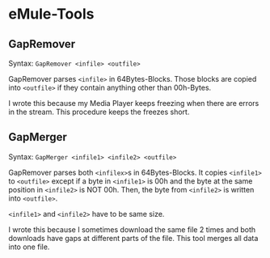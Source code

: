 eMule-Tools
===========

GapRemover
----------

Syntax: `GapRemover <infile> <outfile>`


GapRemover parses `<infile>` in 64Bytes-Blocks.
Those blocks are copied into `<outfile>` if they contain anything other than 00h-Bytes.

I wrote this because my Media Player keeps freezing when there are errors in the stream.
This procedure keeps the freezes short.


GapMerger
---------

Syntax: `GapMerger <infile1> <infile2> <outfile>`


GapRemover parses both `<infilex>`s in 64Bytes-Blocks.
It copies `<infile1>` to `<outfile>` except if a byte in `<infile1>` is 00h and the byte at the same position in `<infile2>` is NOT 00h.
Then, the byte from `<infile2>` is written into `<outfile>`.

`<infile1>` and `<infile2>` have to be same size.


I wrote this because I sometimes download the same file 2 times and both downloads have gaps at different parts of the file.
This tool merges all data into one file.
